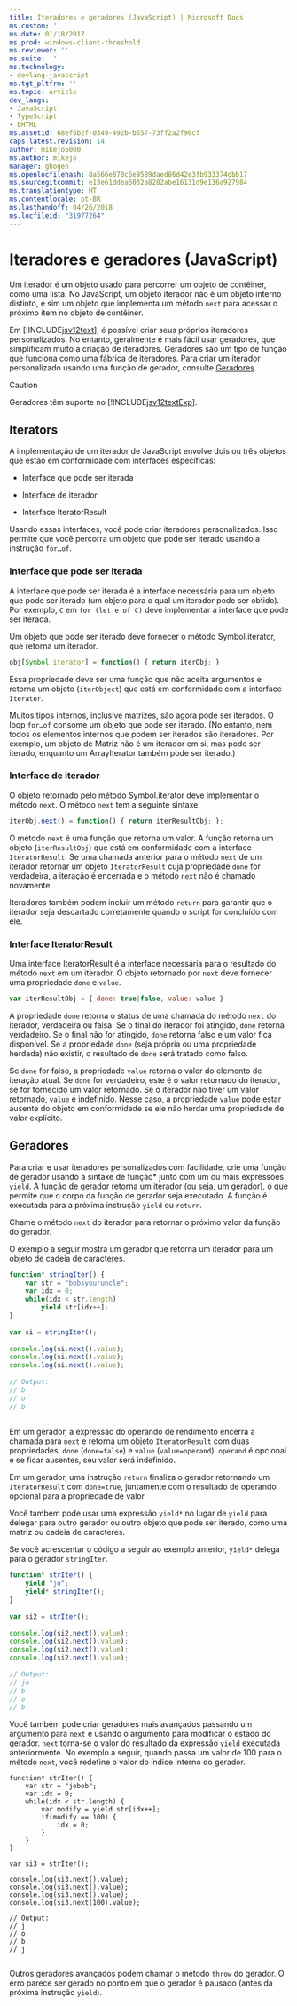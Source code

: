 ```yaml
---
title: Iteradores e geradores (JavaScript) | Microsoft Docs
ms.custom: ''
ms.date: 01/18/2017
ms.prod: windows-client-threshold
ms.reviewer: ''
ms.suite: ''
ms.technology:
- devlang-javascript
ms.tgt_pltfrm: ''
ms.topic: article
dev_langs:
- JavaScript
- TypeScript
- DHTML
ms.assetid: 68ef5b2f-0349-492b-b557-73ff2a2f90cf
caps.latest.revision: 14
author: mikejo5000
ms.author: mikejo
manager: ghogen
ms.openlocfilehash: 8a566e870c6e9589daed86d42e3fb933374cbb17
ms.sourcegitcommit: e13e61ddea6032a8282abe16131d9e136a927984
ms.translationtype: HT
ms.contentlocale: pt-BR
ms.lasthandoff: 04/26/2018
ms.locfileid: "31977264"
---
```

# <a name="iterators-and-generators-javascript"></a>Iteradores e geradores (JavaScript)
Um iterador é um objeto usado para percorrer um objeto de contêiner, como uma lista. No JavaScript, um objeto iterador não é um objeto interno distinto, e sim um objeto que implementa um método `next` para acessar o próximo item no objeto de contêiner.  
  
 Em [!INCLUDE[jsv12text](../../javascript/includes/jsv12text-md.md)], é possível criar seus próprios iteradores personalizados. No entanto, geralmente é mais fácil usar geradores, que simplificam muito a criação de iteradores. Geradores são um tipo de função que funciona como uma fábrica de iteradores. Para criar um iterador personalizado usando uma função de gerador, consulte [Geradores](#Generators).  
  
> [!CAUTION]
>  Geradores têm suporte no [!INCLUDE[jsv12textExp](../../javascript/includes/jsv12textexp-md.md)].  
  
## <a name="iterators"></a>Iterators  
 A implementação de um iterador de JavaScript envolve dois ou três objetos que estão em conformidade com interfaces específicas:  
  
-   Interface que pode ser iterada  
  
-   Interface de iterador  
  
-   Interface IteratorResult  
  
 Usando essas interfaces, você pode criar iteradores personalizados. Isso permite que você percorra um objeto que pode ser iterado usando a instrução `for…of`.  
  
### <a name="iterable-interface"></a>Interface que pode ser iterada  
 A interface que pode ser iterada é a interface necessária para um objeto que pode ser iterado (um objeto para o qual um iterador pode ser obtido). Por exemplo, `C` em `for (let e of C)` deve implementar a interface que pode ser iterada.  
  
 Um objeto que pode ser iterado deve fornecer o método Symbol.iterator, que retorna um iterador.  
  
```JavaScript  
obj[Symbol.iterator] = function() { return iterObj; }  
```  
  
 Essa propriedade deve ser uma função que não aceita argumentos e retorna um objeto (`iterObject`) que está em conformidade com a interface `Iterator`.  
  
 Muitos tipos internos, inclusive matrizes, são agora pode ser iterados. O loop `for…of` consome um objeto que pode ser iterado. (No entanto, nem todos os elementos internos que podem ser iterados são iteradores. Por exemplo, um objeto de Matriz não é um iterador em si, mas pode ser iterado, enquanto um ArrayIterator também pode ser iterado.)  
  
### <a name="iterator-interface"></a>Interface de iterador  
 O objeto retornado pelo método Symbol.iterator deve implementar o método `next`. O método `next` tem a seguinte sintaxe.  
  
```JavaScript  
iterObj.next() = function() { return iterResultObj; };  
```  
  
 O método `next` é uma função que retorna um valor. A função retorna um objeto (`iterResultObj`) que está em conformidade com a interface `IteratorResult`. Se uma chamada anterior para o método `next` de um iterador retornar um objeto `IteratorResult` cuja propriedade `done` for verdadeira, a iteração é encerrada e o método `next` não é chamado novamente.  
  
 Iteradores também podem incluir um método `return` para garantir que o iterador seja descartado corretamente quando o script for concluído com ele.  
  
### <a name="iteratorresult-interface"></a>Interface IteratorResult  
 Uma interface IteratorResult é a interface necessária para o resultado do método `next` em um iterador. O objeto retornado por `next` deve fornecer uma propriedade `done` e `value`.  
  
```JavaScript  
var iterResultObj = { done: true|false, value: value }  
```  
  
 A propriedade `done` retorna o status de uma chamada do método `next` do iterador, verdadeira ou falsa. Se o final do iterador foi atingido, `done` retorna verdadeiro. Se o final não for atingido, `done` retorna falso e um valor fica disponível. Se a propriedade `done` (seja própria ou uma propriedade herdada) não existir, o resultado de `done` será tratado como falso.  
  
 Se `done` for falso, a propriedade `value` retorna o valor do elemento de iteração atual. Se `done` for verdadeiro, este é o valor retornado do iterador, se for fornecido um valor retornado. Se o iterador não tiver um valor retornado, `value` é indefinido. Nesse caso, a propriedade `value` pode estar ausente do objeto em conformidade se ele não herdar uma propriedade de valor explícito.  
  
<a name="Generators"></a>   
## <a name="generators"></a>Geradores  
 Para criar e usar iteradores personalizados com facilidade, crie uma função de gerador usando a sintaxe de função* junto com um ou mais expressões `yield`. A função de gerador retorna um iterador (ou seja, um gerador), o que permite que o corpo da função de gerador seja executado. A função é executada para a próxima instrução `yield` ou `return`.  
  
 Chame o método `next` do iterador para retornar o próximo valor da função do gerador.  
  
 O exemplo a seguir mostra um gerador que retorna um iterador para um objeto de cadeia de caracteres.  
  
```JavaScript  
function* stringIter() {  
    var str = "bobsyouruncle";  
    var idx = 0;  
    while(idx < str.length)  
        yield str[idx++];  
}  
  
var si = stringIter();  
  
console.log(si.next().value);  
console.log(si.next().value);  
console.log(si.next().value);  
  
// Output:  
// b  
// o  
// b  
  
```  
  
 Em um gerador, a expressão do operando de rendimento encerra a chamada para `next` e retorna um objeto `IteratorResult` com duas propriedades, `done` (`done=false`) e `value` (`value=operand`). `operand` é opcional e se ficar ausentes, seu valor será indefinido.  
  
 Em um gerador, uma instrução `return` finaliza o gerador retornando um `IteratorResult` com `done=true`, juntamente com o resultado de operando opcional para a propriedade de valor.  
  
 Você também pode usar uma expressão `yield*` no lugar de `yield` para delegar para outro gerador ou outro objeto que pode ser iterado, como uma matriz ou cadeia de caracteres.  
  
 Se você acrescentar o código a seguir ao exemplo anterior, `yield*` delega para o gerador `stringIter`.  
  
```JavaScript  
function* strIter() {  
    yield "jo";  
    yield* stringIter();  
}  
  
var si2 = strIter();  
  
console.log(si2.next().value);  
console.log(si2.next().value);  
console.log(si2.next().value);  
console.log(si2.next().value);  
  
// Output:  
// jo  
// b  
// o  
// b  
```  
  
 Você também pode criar geradores mais avançados passando um argumento para `next` e usando o argumento para modificar o estado do gerador. `next` torna-se o valor do resultado da expressão `yield` executada anteriormente. No exemplo a seguir, quando passa um valor de 100 para o método `next`, você redefine o valor do índice interno do gerador.  
  
```  
function* strIter() {  
    var str = "jobob";  
    var idx = 0;  
    while(idx < str.length) {  
        var modify = yield str[idx++];  
        if(modify == 100) {  
            idx = 0;  
        }  
    }
}
  
var si3 = strIter();  
  
console.log(si3.next().value);  
console.log(si3.next().value);  
console.log(si3.next().value);  
console.log(si3.next(100).value);  
  
// Output:  
// j  
// o  
// b  
// j  
  
```  
  
 Outros geradores avançados podem chamar o método `throw` do gerador. O erro parece ser gerado no ponto em que o gerador é pausado (antes da próxima instrução `yield`).
